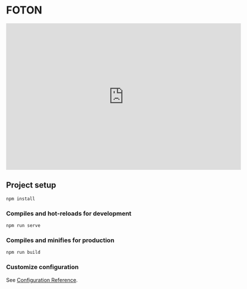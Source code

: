 # FOTON
<iframe title="vimeo-player" src="https://player.vimeo.com/video/448971918?h=75d57db4bd" width="640" height="400" frameborder="0" allowfullscreen></iframe>

## Project setup
```
npm install
```

### Compiles and hot-reloads for development
```
npm run serve
```

### Compiles and minifies for production
```
npm run build
```

### Customize configuration
See [Configuration Reference](https://cli.vuejs.org/config/).
